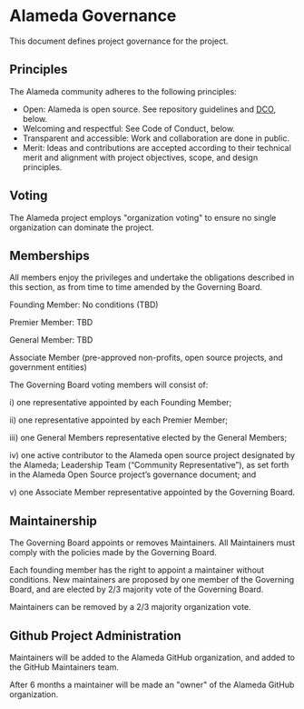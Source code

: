 # Alameda Governance

This document defines project governance for the project.

## Principles
The Alameda community adheres to the following principles:

- Open: Alameda is open source. See repository guidelines and [DCO](https://developercertificate.org/), below.
- Welcoming and respectful: See Code of Conduct, below.
- Transparent and accessible: Work and collaboration are done in public.
- Merit: Ideas and contributions are accepted according to their technical merit and alignment with project objectives, scope, and design principles.

## Voting
The Alameda project employs "organization voting" to ensure no single organization can dominate the project.

## Memberships
All members enjoy the privileges and undertake the obligations described in this section, as from time to time amended by the Governing
Board.

Founding Member: No conditions (TBD)

Premier Member: TBD

General Member: TBD

Associate Member (pre-approved non-profits, open source projects, and government entities)

The Governing Board voting members will consist of:

i) one representative appointed by each Founding Member;

ii) one representative appointed by each Premier Member; 

iii) one General Members representative elected by the General Members;

iv) one active contributor to the Alameda open source project designated by the Alameda;
Leadership Team (“Community Representative”), as set forth in the Alameda Open Source project’s governance document; and

v) one Associate Member representative appointed by the Governing Board.

## Maintainership
The Governing Board appoints or removes Maintainers. All Maintainers must comply with the policies made by the Governing Board. 

Each founding member has the right to appoint a maintainer without conditions. New maintainers are proposed by one member of the Governing Board, and are elected by 2/3 majority vote of the Governing Board.

Maintainers can be removed by a 2/3 majority organization vote. 

## Github Project Administration
Maintainers will be added to the Alameda GitHub organization, and added to the GitHub Maintainers team.

After 6 months a maintainer will be made an "owner" of the Alameda GitHub organization.
